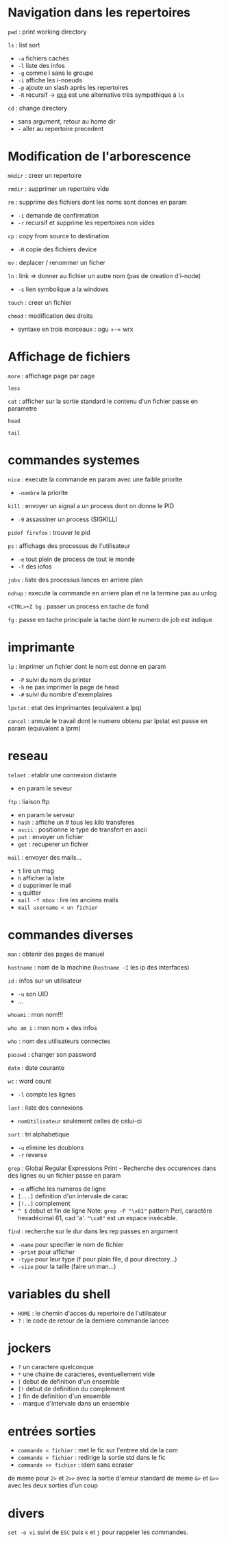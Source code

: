 # Navigation dans les repertoires 
`pwd` : print working directory

`ls` : list sort
* `-a` fichiers cachés
* `-l` liste des infos
* `-g` comme l sans le groupe  
* `-i` affiche les i-noeuds
* `-p` ajoute un slash après les repertoires
* `-R` recursif
→ [exa](https://the.exa.website) est une alternative très sympathique à `ls`

`cd` : change directory
* sans argument, retour au home dir
* `-` aller au repertoire precedent
# Modification de l'arborescence 
`mkdir` : creer un repertoire

`rmdir` : supprimer un repertoire vide

`rm` : supprime des fichiers dont les noms sont donnes en param
* `-i` demande de confirmation
* `-r` recursif et supprime les repertoires non vides

`cp` : copy from source to destination
* `-R` copie des fichiers device

`mv` : deplacer / renommer un ficher

`ln` : link => donner au fichier un autre nom (pas de creation d'i-node)
* `-s` lien symbolique a la windows

`touch` : creer un fichier

`chmod` : modification des droits
* syntaxe en trois morceaux : ogu +-= wrx
# Affichage de fichiers 
`more` : affichage page par page

`less`

`cat` : afficher sur la sortie standard le contenu d'un fichier passe en parametre

`head`

`tail`
# commandes systemes 
`nice` : execute la commande en param avec une faible priorite
* `-nombre` la priorite

`kill` : envoyer un signal a un process dont on donne le PID
* `-9` assassiner un process (SIGKILL)

`pidof firefox` : trouver le pid

`ps` : affichage des processus de l'utilisateur
* `-e` tout plein de process de tout le monde
* `-f` des iofos

`jobs` : liste des processus lances en arriere plan 

`nohup` : execute la commande en arriere plan et ne la termine pas au unlog

`<CTRL>+Z bg` : passer un process en tache de fond

`fg` : passe en tache principale la tache dont le numero de job est indique
# imprimante 
`lp` : imprimer un fichier dont le nom est donne en param
* `-P` suivi du nom du printer
* `-h` ne pas imprimer la page de head
* `-#` suivi du nombre d'exemplaires

`lpstat` : etat des imprimantes (equivalent a lpq)

`cancel` : annule le travail dont le numero obtenu par lpstat est passe en param (equivalent a lprm)
# reseau 
`telnet` : etablir une connexion distante
* en param le seveur

`ftp` : liaison ftp
* en param le serveur
* `hash` : affiche un # tous les kilo transferes
* `ascii` : positionne le type de transfert en ascii
* `put` : envoyer un fichier
* `get` : recuperer un fichier

`mail` : envoyer des mails…
* `t` lire un msg
* `h` afficher la liste
* `d` supprimer le mail
* `q` quitter
* `mail -f mbox` : lire les anciens mails
* `mail username < un fichier`
# commandes diverses 
`man` : obtenir des pages de manuel

`hostname` : nom de la machine (`hostname -I` les ip des interfaces) 

`id` : infos sur un utilisateur
* `-u` son UID
* ...

`whoami` : mon nom!!!

`who am i` : mon nom + des infos

`who` : nom des utilisateurs connectes

`passwd` : changer son password

`date` : date courante 

`wc` : word count
* `-l` compte les lignes

`last` : liste des connexions 
* `nomUtilisateur` seulement celles de celui-ci

`sort` : tri alphabetique
* `-u` elimine les doublons
* `-r` reverse

`grep` : Global Regular Expressions Print - Recherche des occurences dans des lignes ou un fichier passe en param
* `-n` affiche les numeros de ligne
* `[...]` definition d'un intervale de carac
* `[!..]` complement
* `^ $` debut et fin de ligne 
Note: `grep -P "\x61"` pattern Perl, caractère hexadécimal 61, cad 'a'. `"\xa0"` est un espace insécable.

`find` : recherche sur le dur dans les rep passes en argument
* `-name` pour specifier le nom de fichier
* `-print` pour afficher
* `-type` pour leur type (f pour plain file, d pour directory…)
* `-size` pour la taille (faire un man…)
# variables du shell 
* `HOME` : le chemin d'acces du repertoire de l'utilisateur
* `?` : le code de retour de la derniere commande lancee
# jockers 
* `?`  un caractere quelconque
* `*` une chaine de caracteres, eventuellement vide
* `[`  debut de definition d'un ensemble
* `[!` debut de definition du complement
* `]`  fin de definition d'un ensemble
* `-`  marque d'intervale dans un ensemble
# entrées sorties 
* `commande < fichier` : met le fic sur l'entree std de la com
* `commande > fichier` : redirige la sortie std dans le fic 
* `commande >> fichier` : idem sans ecraser

de meme pour `2>` et `2>>` avec la sortie d'erreur standard
de meme `&>` et `&>>` avec les deux sorties d'un coup
# divers 
`set -o vi` suivi de `ESC` puis `k` et `j` pour rappeler les commandes.
